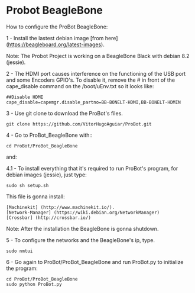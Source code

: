 # Probot BeagleBone

How to configure the ProBot BeagleBone:

1 - Install the lastest debian image [from here]
(https://beagleboard.org/latest-images). 

Note: The Probot Project is working on a BeagleBone Black with debian 8.2 (jessie). 

2 - The HDMI port causes interference on the functioning of the USB port and some Encoders GPIO's. To disable it, remove the # in front of the cape_disable command on the /boot/uEnv.txt so it looks like: 

    ##Disable HDMI
    cape_disable=capemgr.disable_partno=BB-BONELT-HDMI,BB-BONELT-HDMIN

3 - Use git clone to download the ProBot's files.
	
	git clone https://github.com/VitorHugoAguiar/ProBot.git

4  - Go to ProBot_BeagleBone with::
	
	cd ProBot/ProBot_BeagleBone
and:

4.1 - To install everything that it's required to run ProBot's program, for debian images (jessie), just type:

	sudo sh setup.sh

This file is gonna install:

	[Machinekit] (http://www.machinekit.io/).
	[Network-Manager] (https://wiki.debian.org/NetworkManager)
	[Crossbar] (http://crossbar.io/)

Note: After the installation the BeagleBone is gonna shutdown.

5 - To configure the networks and the BeagleBone's ip, type.

	sudo nmtui	

6 - Go again to ProBot/ProBot_BeagleBone and run ProBot.py to initialize the program:

	cd ProBot/ProBot_BeagleBone
	sudo python ProBot.py

